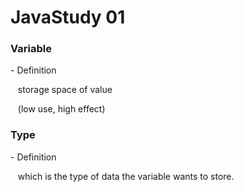 <h1>JavaStudy 01</h1>

<h3>Variable</h3>
<p>- Definition</p>
<p>&nbsp;&nbsp;&nbsp;storage space of value</p>
<p>&nbsp;&nbsp;&nbsp;(low use, high effect)</p>

<h3>Type</h3>
<p>- Definition</p>
<p>&nbsp;&nbsp;&nbsp;which is the type of data the variable wants to store.</p>
